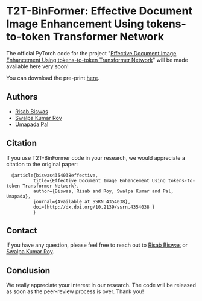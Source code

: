 # T2T-BinFormer: Effective Document Image Enhancement Using tokens-to-token Transformer Network
The official PyTorch code for the project "[Effective Document Image Enhancement Using tokens-to-token Transformer Network](https://papers.ssrn.com/sol3/papers.cfm?abstract_id=4354038)" will be made available here very soon! 

You can download the pre-print <a href="https://papers.ssrn.com/sol3/papers.cfm?abstract_id=4354038" target="_blank">here</a>. 

## Authors
- [Risab Biswas](https://www.linkedin.com/in/risab-biswas/)
- [Swalpa Kumar Roy](https://swalpa.github.io/)
- [Umapada Pal](https://www.isical.ac.in/~umapada/)

## Citation

If you use T2T-BinFormer code in your research, we would appreciate a citation to the original paper:
```
  @article{biswas4354038effective,
          title={Effective Document Image Enhancement Using tokens-to-token Transformer Network},
          author={Biswas, Risab and Roy, Swalpa Kumar and Pal, Umapada},
          journal={Available at SSRN 4354038},
          doi={http://dx.doi.org/10.2139/ssrn.4354038 }
          }
```

## Contact 
If you have any question, please feel free to reach out to <a href="mailto:risabbiswas19@gmail.com" target="_blank">Risab Biswas</a> or <a href="mailto:swalpa@cse.jgec.ac.in" target="_blank">Swalpa Kumar Roy</a>.

## Conclusion
We really appreciate your interest in our research. The code will be released as soon as the peer-review process is over. Thank you! 
